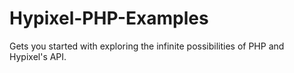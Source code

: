 # Hypixel-PHP-Examples
Gets you started with exploring the infinite possibilities of PHP and Hypixel's API.
